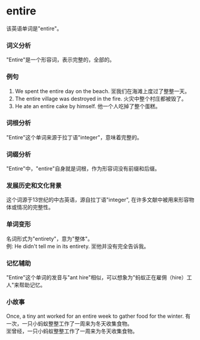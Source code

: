 # entire

该英语单词是"entire"。

  

### 词义分析

  

"Entire"是一个形容词，表示完整的，全部的。

  

### 例句

  

1.  We spent the entire day on the beach. 🈺️我们在海滩上度过了整整一天。
2.  The entire village was destroyed in the fire. 火灾中整个村庄都被毁了。
3.  He ate an entire cake by himself. 他一个人吃掉了整个蛋糕。

  

### 词根分析

  

"Entire"这个单词来源于拉丁语"integer"，意味着完整的。

  

### 词缀分析

  

"Entire"中，"entire"自身就是词根，作为形容词没有前缀和后缀。

  

### 发展历史和文化背景

  

这个词源于13世纪的中古英语，源自拉丁语"integer", 在许多文献中被用来形容物体或情况的完整性。

  

### 单词变形

  

名词形式为"entirety"，意为"整体"。  
例: He didn't tell me in its entirety. 🈺️他并没有完全告诉我。

  

### 记忆辅助

  

"Entire"这个单词的发音与"ant hire"相似，可以想象为"蚂蚁正在雇佣（hire）工人"来帮助记忆。

  

### 小故事

  

Once, a tiny ant worked for an entire week to gather food for the winter. 有一次，一只小蚂蚁整整工作了一周来为冬天收集食物。  
🈺️曾经，一只小蚂蚁整整工作了一周来为冬天收集食物。
